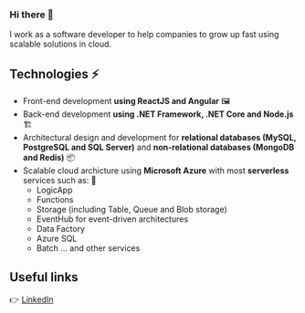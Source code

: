 ### Hi there 👋

I work as a software developer to help companies to grow up fast using scalable solutions in cloud.

## Technologies ⚡
- Front-end development **using ReactJS and Angular** 🖼
- Back-end development **using .NET Framework, .NET Core and Node.js** 🏗
- Architectural design and development for **relational databases (MySQL, PostgreSQL and SQL Server)** and **non-relational databases (MongoDB and Redis)** 📦
- Scalable cloud archicture using **Microsoft Azure** with most **serverless** services such as: 🚀
  - LogicApp
  - Functions
  - Storage (including Table, Queue and Blob storage)
  - EventHub for event-driven architectures
  - Data Factory
  - Azure SQL
  - Batch
    ... and other services
## Useful links
👉 [LinkedIn](https://www.linkedin.com/in/darnley-costa)
